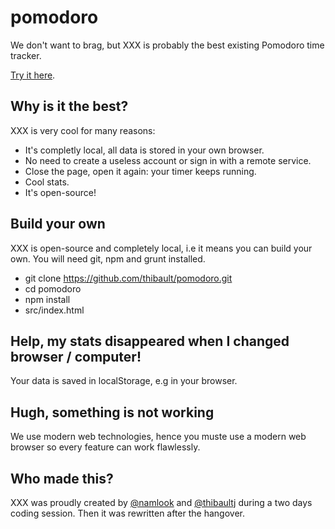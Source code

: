 pomodoro
========

We don't want to brag, but XXX is probably the best existing Pomodoro time
tracker.

[Try it here](http://pomodoro.miximum.fr/).

Why is it the best?
-------------------

XXX is very cool for many reasons:

 * It's completly local, all data is stored in your own browser.
 * No need to create a useless account or sign in with a remote service.
 * Close the page, open it again: your timer keeps running.
 * Cool stats.
 * It's open-source!

Build your own
--------------

XXX is open-source and completely local, i.e it means you can build your own.
You will need git, npm and grunt installed.

 * git clone https://github.com/thibault/pomodoro.git
 * cd pomodoro
 * npm install
 * <your browser> src/index.html

Help, my stats disappeared when I changed browser / computer!
-------------------------------------------------------------

Your data is saved in localStorage, e.g in your browser.

Hugh, something is not working
------------------------------

We use modern web technologies, hence you muste use a modern web browser so
every feature can work flawlessly.

Who made this?
--------------

XXX was proudly created by [@namlook](http://elkorado.com/) and
[@thibaultj](http://miximum.fr/) during a two days coding session. Then it was
rewritten after the hangover.
